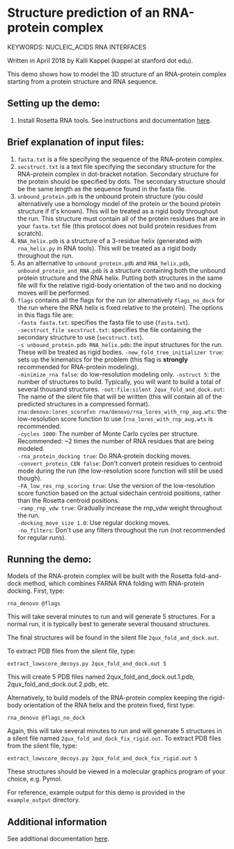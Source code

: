 Structure prediction of an RNA-protein complex
=====================================================================================

KEYWORDS: NUCLEIC_ACIDS RNA INTERFACES

Written in April 2018 by Kalli Kappel (kappel at stanford dot edu).  

This demo shows how to model the 3D structure of an RNA-protein complex starting from a protein structure and RNA sequence.


## Setting up the demo: 

1. Install Rosetta RNA tools. See instructions and documentation [here](https://www.rosettacommons.org/docs/latest/application_documentation/rna/RNA-tools).

## Brief explanation of input files: 

1. `fasta.txt` is a file specifying the sequence of the RNA-protein complex.
2. `secstruct.txt` is a text file specifying the secondary structure for the RNA-protein complex in dot-bracket notation. Secondary structure for the protein should be specified by dots. The secondary structure should be the same length as the sequence found in the fasta file. 
3. `unbound_protein.pdb` is the unbound protein structure (you could alternatively use a homology model of the protein or the bound protein structure if it's known). This will be treated as a rigid body throughout the run. This structure must contain all of the protein residues that are in your `fasta.txt` file (this protocol does not build protein residues from scratch).
4. `RNA_helix.pdb` is a structure of a 3-residue helix (generated with `rna_helix.py` in RNA tools). This will be treated as a rigid body throughout the run.
5. As an alternative to `unbound_protein.pdb` and `RNA_helix.pdb`, `unbound_protein_and_RNA.pdb` is a structure containing both the unbound protein structure and the RNA helix. Putting both structures in the same file will fix the relative rigid-body orientation of the two and no docking moves will be performed.
6. `flags` contains all the flags for the run (or alternatively `flags_no_dock` for the run where the RNA helix is fixed relative to the protein). The options in this flags file are:  
`-fasta fasta.txt`: specifies the fasta file to use (`fasta.txt`).  
`-secstruct_file secstruct.txt`: specifies the file containing the secondary structure to use (`secstruct.txt`).  
`-s unbound_protein.pdb RNA_helix.pdb`: the input structures for the run. These will be treated as rigid bodies.
`-new_fold_tree_initializer true`: sets up the kinematics for the problem (this flag is **strongly** recommended for RNA-protein modeling).  
`-minimize_rna false`: do low-resolution modeling only.
`-nstruct 5`: the number of structures to build. Typically, you will want to build a total of several thousand structures.
`-out:file:silent 2qux_fold_and_dock.out`: The name of the silent file that will be written (this will contain all of the predicted structures in a compressed format).
`rna:denovo:lores_scorefxn rna/denovo/rna_lores_with_rnp_aug.wts`: the low-resolution score function to use (`rna_lores_with_rnp_aug.wts` is recommended.  
`-cycles 1000`: The number of Monte Carlo cycles per structure. Recommended: ~2 times the number of RNA residues that are being modeled.  
`-rna_protein_docking true`: Do RNA-protein docking moves.  
`-convert_protein_CEN false`: Don't convert protein residues to centroid mode during the run (the low-resolution score function will still be used though).  
`-FA_low_res_rnp_scoring true`: Use the version of the low-resolution score function based on the actual sidechain centroid positions, rather than the Rosetta centroid positions.  
`-ramp_rnp_vdw true`: Gradually increase the rnp_vdw weight throughout the run.  
`-docking_move_size 1.0`: Use regular docking moves.  
`-no_filters`: Don't use any filters throughout the run (not recommended for regular runs).  


## Running the demo:

Models of the RNA-protein complex will be built with the Rosetta fold-and-dock method, which combines FARNA RNA folding with RNA-protein docking. First, type:

```
rna_denovo @flags
```

This will take several minutes to run and will generate 5 structures. For a normal run, it is typically best to generate several thousand structures.  

The final structures will be found in the silent file `2qux_fold_and_dock.out`.

To extract PDB files from the silent file, type:

```
extract_lowscore_decoys.py 2qux_fold_and_dock.out 5
```

This will create 5 PDB files named 2qux_fold_and_dock.out.1.pdb, 2qux_fold_and_dock.out.2.pdb, etc.

Alternatively, to build models of the RNA-protein complex keeping the rigid-body orientation of the RNA helix and the protein fixed, first type:

```
rna_denovo @flags_no_dock
```

Again, this will take several minutes to run and will generate 5 structures in a silent file named `2qux_fold_and_dock_fix_rigid.out`. To extract PDB files from the silent file, type:

```
extract_lowscore_decoys.py 2qux_fold_and_dock_fix_rigid.out 5
```

These structures should be viewed in a molecular graphics program of your choice, e.g. Pymol.

For reference, example output for this demo is provided in the `example_output` directory. 

## Additional information

See additional documentation [here](https://www.rosettacommons.org/docs/latest/application_documentation/rna/rnp-modeling).
